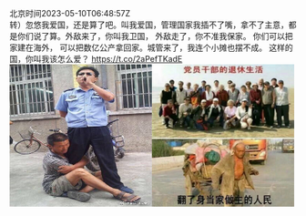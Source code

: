 北京时间2023-05-10T06:48:57Z<br>转）忽悠我爱国，还是算了吧。叫我爱国，管理国家我插不了嘴，拿不了主意，都是你们说了算。外敌来了，你叫我卫国， 外敌走了，你不准我保家。 你们可以把家建在海外， 可以把数亿公产拿回家。城管来了，我连个小摊也摆不成。 这样的国，你叫我该怎么爱？ https://t.co/2aPefTKadE<br><img src='/temp/2023/1656068768718635008_0.jpg' width='250' height='250'><img src='/temp/2023/1656068768718635008_1.jpg' width='250' height='250'><br>